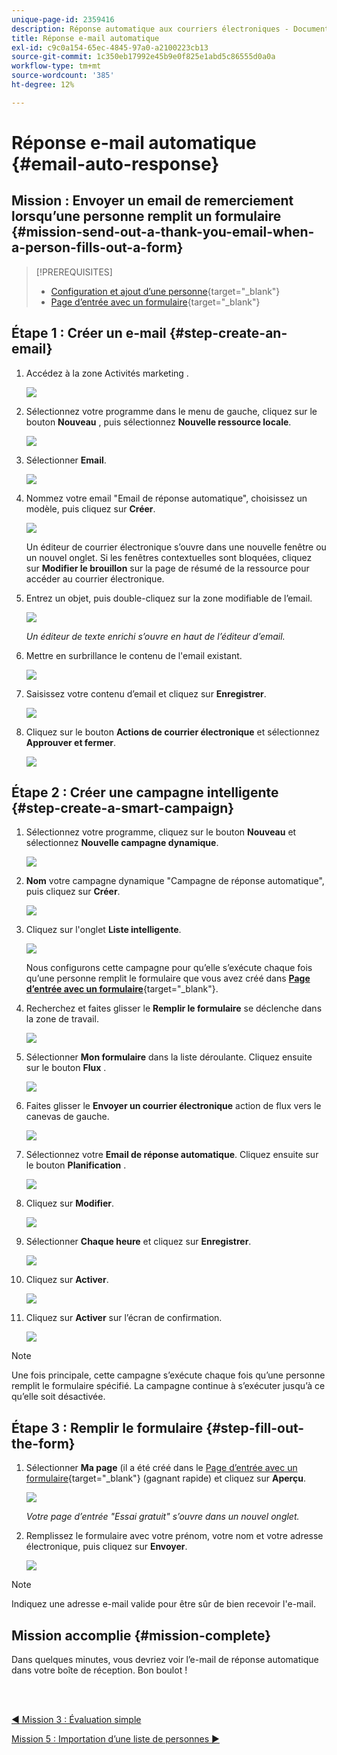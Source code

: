 ```yaml
---
unique-page-id: 2359416
description: Réponse automatique aux courriers électroniques - Documents Marketo - Documentation du produit
title: Réponse e-mail automatique
exl-id: c9c0a154-65ec-4845-97a0-a2100223cb13
source-git-commit: 1c350eb17992e45b9e0f825e1abd5c86555d0a0a
workflow-type: tm+mt
source-wordcount: '385'
ht-degree: 12%

---
```


# Réponse e-mail automatique {#email-auto-response}

## Mission : Envoyer un email de remerciement lorsqu’une personne remplit un formulaire {#mission-send-out-a-thank-you-email-when-a-person-fills-out-a-form}

>[!PREREQUISITES]
>
>* [Configuration et ajout d’une personne](/help/marketo/getting-started/quick-wins/get-set-up-and-add-a-person.md){target=&quot;_blank&quot;}
>* [Page d’entrée avec un formulaire](/help/marketo/getting-started/quick-wins/landing-page-with-a-form.md){target=&quot;_blank&quot;}


## Étape 1 : Créer un e-mail {#step-create-an-email}

1. Accédez à la zone Activités marketing .

   ![](assets/email-auto-response-1.png)

1. Sélectionnez votre programme dans le menu de gauche, cliquez sur le bouton **Nouveau** , puis sélectionnez **Nouvelle ressource locale**.

   ![](assets/email-auto-response-2.png)

1. Sélectionner **Email**.

   ![](assets/email-auto-response-3.png)

1. Nommez votre email &quot;Email de réponse automatique&quot;, choisissez un modèle, puis cliquez sur **Créer**.

   ![](assets/email-auto-response-4.png)

   Un éditeur de courrier électronique s’ouvre dans une nouvelle fenêtre ou un nouvel onglet. Si les fenêtres contextuelles sont bloquées, cliquez sur **Modifier le brouillon** sur la page de résumé de la ressource pour accéder au courrier électronique.

1. Entrez un objet, puis double-cliquez sur la zone modifiable de l’email.

   ![](assets/email-auto-response-5.png)

   _Un éditeur de texte enrichi s’ouvre en haut de l’éditeur d’email._

1. Mettre en surbrillance le contenu de l&#39;email existant.

   ![](assets/email-auto-response-6.png)

1. Saisissez votre contenu d’email et cliquez sur **Enregistrer**.

   ![](assets/email-auto-response-7.png)

1. Cliquez sur le bouton **Actions de courrier électronique** et sélectionnez **Approuver et fermer**.

   ![](assets/email-auto-response-8.png)

## Étape 2 : Créer une campagne intelligente {#step-create-a-smart-campaign}

1. Sélectionnez votre programme, cliquez sur le bouton **Nouveau** et sélectionnez **Nouvelle campagne dynamique**.

   ![](assets/email-auto-response-9.png)

1. **Nom** votre campagne dynamique &quot;Campagne de réponse automatique&quot;, puis cliquez sur **Créer**.

   ![](assets/email-auto-response-10.png)

1. Cliquez sur l&#39;onglet **Liste intelligente**.

   ![](assets/email-auto-response-11.png)

   Nous configurons cette campagne pour qu’elle s’exécute chaque fois qu’une personne remplit le formulaire que vous avez créé dans [**Page d’entrée avec un formulaire**](/help/marketo/getting-started/quick-wins/landing-page-with-a-form.md){target=&quot;_blank&quot;}.

1. Recherchez et faites glisser le **Remplir le formulaire** se déclenche dans la zone de travail.

   ![](assets/email-auto-response-12.png)

1. Sélectionner **Mon formulaire** dans la liste déroulante. Cliquez ensuite sur le bouton **Flux** .

   ![](assets/email-auto-response-13.png)

1. Faites glisser le **Envoyer un courrier électronique** action de flux vers le canevas de gauche.

   ![](assets/email-auto-response-14.png)

1. Sélectionnez votre **Email de réponse automatique**. Cliquez ensuite sur le bouton **Planification** .

   ![](assets/email-auto-response-15.png)

1. Cliquez sur **Modifier**.

   ![](assets/email-auto-response-16.png)

1. Sélectionner **Chaque heure** et cliquez sur **Enregistrer**.

   ![](assets/email-auto-response-17.png)

1. Cliquez sur **Activer**.

   ![](assets/email-auto-response-18.png)

1. Cliquez sur **Activer** sur l’écran de confirmation.

   ![](assets/email-auto-response-19.png)

>[!NOTE]
>
>Une fois principale, cette campagne s’exécute chaque fois qu’une personne remplit le formulaire spécifié. La campagne continue à s’exécuter jusqu’à ce qu’elle soit désactivée.

## Étape 3 : Remplir le formulaire {#step-fill-out-the-form}

1. Sélectionner **Ma page** (il a été créé dans le [Page d’entrée avec un formulaire](/help/marketo/getting-started/quick-wins/landing-page-with-a-form.md){target=&quot;_blank&quot;} (gagnant rapide) et cliquez sur **Aperçu**.

   ![](assets/email-auto-response-20.png)

   _Votre page d’entrée &quot;Essai gratuit&quot; s’ouvre dans un nouvel onglet._

1. Remplissez le formulaire avec votre prénom, votre nom et votre adresse électronique, puis cliquez sur **Envoyer**.

   ![](assets/email-auto-response-21.png)

>[!NOTE]
>
>Indiquez une adresse e-mail valide pour être sûr de bien recevoir l&#39;e-mail.

## Mission accomplie {#mission-complete}

Dans quelques minutes, vous devriez voir l’e-mail de réponse automatique dans votre boîte de réception. Bon boulot !

<br> 

[◄ Mission 3 : Évaluation simple](/help/marketo/getting-started/quick-wins/simple-scoring.md)

[Mission 5 : Importation d’une liste de personnes ►](/help/marketo/getting-started/quick-wins/import-a-list-of-people.md)
